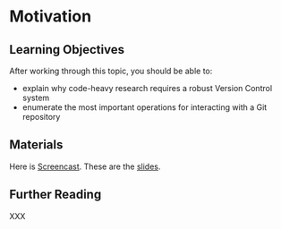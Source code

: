 # Motivation

## Learning Objectives

After working through this topic, you should be able to:

- explain why code-heavy research requires a robust Version Control system
- enumerate the most important operations for interacting with a Git repository

## Materials

Here is [Screencast](https://player.uni-bonn.educast.nrw/xxx). These are the
[slides](git-motivation.pdf).

## Further Reading

XXX
